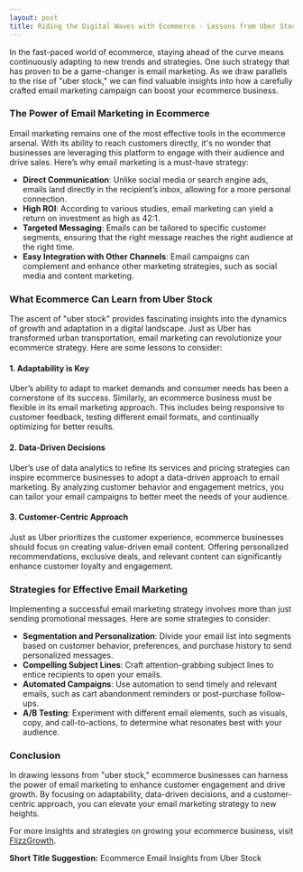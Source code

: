 ```yaml
---
layout: post
title: Riding the Digital Waves with Ecommerce - Lessons from Uber Stock
---
```



In the fast-paced world of ecommerce, staying ahead of the curve means continuously adapting to new trends and strategies. One such strategy that has proven to be a game-changer is email marketing. As we draw parallels to the rise of "uber stock," we can find valuable insights into how a carefully crafted email marketing campaign can boost your ecommerce business. 

### The Power of Email Marketing in Ecommerce

Email marketing remains one of the most effective tools in the ecommerce arsenal. With its ability to reach customers directly, it's no wonder that businesses are leveraging this platform to engage with their audience and drive sales. Here’s why email marketing is a must-have strategy:

- **Direct Communication**: Unlike social media or search engine ads, emails land directly in the recipient’s inbox, allowing for a more personal connection.
- **High ROI**: According to various studies, email marketing can yield a return on investment as high as 42:1.
- **Targeted Messaging**: Emails can be tailored to specific customer segments, ensuring that the right message reaches the right audience at the right time.
- **Easy Integration with Other Channels**: Email campaigns can complement and enhance other marketing strategies, such as social media and content marketing.

### What Ecommerce Can Learn from Uber Stock

The ascent of "uber stock" provides fascinating insights into the dynamics of growth and adaptation in a digital landscape. Just as Uber has transformed urban transportation, email marketing can revolutionize your ecommerce strategy. Here are some lessons to consider:

#### 1. **Adaptability is Key**

Uber’s ability to adapt to market demands and consumer needs has been a cornerstone of its success. Similarly, an ecommerce business must be flexible in its email marketing approach. This includes being responsive to customer feedback, testing different email formats, and continually optimizing for better results.

#### 2. **Data-Driven Decisions**

Uber’s use of data analytics to refine its services and pricing strategies can inspire ecommerce businesses to adopt a data-driven approach to email marketing. By analyzing customer behavior and engagement metrics, you can tailor your email campaigns to better meet the needs of your audience.

#### 3. **Customer-Centric Approach**

Just as Uber prioritizes the customer experience, ecommerce businesses should focus on creating value-driven email content. Offering personalized recommendations, exclusive deals, and relevant content can significantly enhance customer loyalty and engagement.

### Strategies for Effective Email Marketing

Implementing a successful email marketing strategy involves more than just sending promotional messages. Here are some strategies to consider:

- **Segmentation and Personalization**: Divide your email list into segments based on customer behavior, preferences, and purchase history to send personalized messages.
- **Compelling Subject Lines**: Craft attention-grabbing subject lines to entice recipients to open your emails.
- **Automated Campaigns**: Use automation to send timely and relevant emails, such as cart abandonment reminders or post-purchase follow-ups.
- **A/B Testing**: Experiment with different email elements, such as visuals, copy, and call-to-actions, to determine what resonates best with your audience.

### Conclusion

In drawing lessons from "uber stock," ecommerce businesses can harness the power of email marketing to enhance customer engagement and drive growth. By focusing on adaptability, data-driven decisions, and a customer-centric approach, you can elevate your email marketing strategy to new heights.

For more insights and strategies on growing your ecommerce business, visit [FlizzGrowth](https://flizzgrowth.com).

**Short Title Suggestion:** Ecommerce Email Insights from Uber Stock